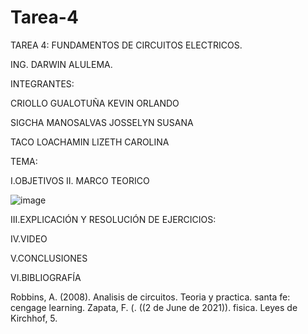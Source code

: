 # Tarea-4
TAREA 4: FUNDAMENTOS DE CIRCUITOS ELECTRICOS.

ING. DARWIN ALULEMA.

INTEGRANTES:

CRIOLLO GUALOTUÑA KEVIN ORLANDO

SIGCHA MANOSALVAS JOSSELYN SUSANA

TACO LOACHAMIN LIZETH CAROLINA


TEMA:

I.OBJETIVOS
II. MARCO TEORICO

![image](https://user-images.githubusercontent.com/85263529/125382994-4b9cdd80-e35c-11eb-9bdf-bf157b4a0982.png)








III.EXPLICACIÓN Y RESOLUCIÓN DE EJERCICIOS:


IV.VIDEO


V.CONCLUSIONES


VI.BIBLIOGRAFÍA


Robbins, A. (2008). Analisis de circuitos. Teoria y practica. santa fe: cengage learning. Zapata, F. (. ((2 de June de 2021)). fisica. Leyes de Kirchhof, 5.
